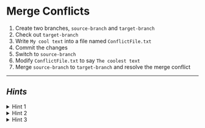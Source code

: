 # Merge Conflicts

1. Create two branches, `source-branch` and `target-branch`
2. Check out `target-branch`
3. Write `My cool text` into a file named `ConflictFile.txt`
4. Commit the changes
5. Switch to `source-branch`
6. Modify `ConflictFile.txt` to say `The coolest text`
7. Merge `source-branch` to `target-branch` and resolve the merge conflict

---------

## ***Hints***

<details>
    <summary>Hint 1</summary>
    <blockquote>
    <details>
        <summary>Command Line</summary>

Revisit [this document](../CommandLine/4-Branches.md) if you are having trouble
creating branches.
    </details>
    <details>
        <summary>VSCode</summary>

Revisit [this document](../VSCode/4-Branches.md) if you are having trouble
creating branches.
    </details>
    <details>
        <summary>GitHub Desktop</summary>

Revisit [this document](../GitHubDesktop/4-Branches.md) if you are having trouble
creating branches.
    </details>
    </blockquote>
</details>

<details>
    <summary>Hint 2</summary>
    <blockquote>
    <details>
        <summary>Command Line</summary>

Branches are merged using the `git merge [<from commit>...]` command.

This is either in the form of `git merge [from]` to merge to the currently checked
out branch or `git merge [from] [to]`
    </details>
    <details>
        <summary>VSCode</summary>

You can merge branches by using the `Merge branch...` button in the
`More Actions...` drop down:

![Merge Button](../resources/VSCode/merge_branch.png)
    </details>
    <details>
        <summary>GitHub Desktop</summary>

You can merge branches by selecting a branch in the `History` section and
clicking the `Merge into <branch>` button:

![History](../resources/GitHubDesktop/history.png)

![Merge Button](../resources/GitHubDesktop/merge_button.png)
    </details>
    </blockquote>
</details>

<details>
    <summary>Hint 3</summary>
    <blockquote>
    <details>
        <summary>Command Line</summary>

Revisit [this document](../CommandLine/5-Merging.md) if you need a refresher on
how to resolve merge conflicts.
    </details>
    <details>
        <summary>VSCode</summary>

Revisit [this document](../VSCode/5-Merging.md) if you need a refresher on
how to resolve merge conflicts.
    </details>
    <details>
        <summary>GitHub Desktop</summary>

Revisit [this document](../GitHubDesktop/5-Merging.md) if you need a refresher on
how to resolve merge conflicts.
    </details>
    </blockquote>
</details>
